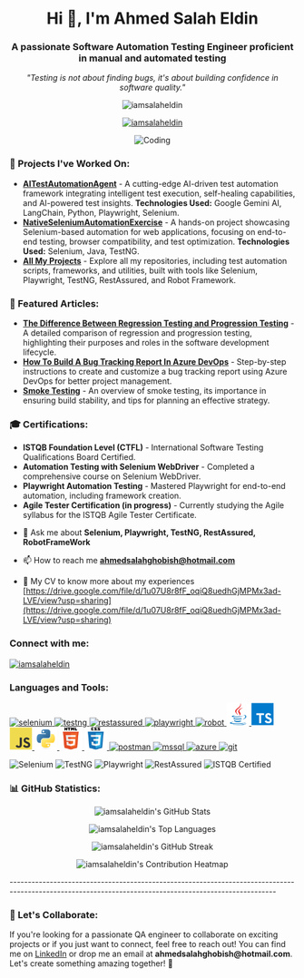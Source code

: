 <h1 align="center">Hi 👋, I'm Ahmed Salah Eldin</h1>
<h3 align="center">A passionate Software Automation Testing Engineer proficient in manual and automated testing</h3>
<p align="center"><em>"Testing is not about finding bugs, it's about building confidence in software quality."</em></p>

<!-- Profile Views -->
<p align="center"> 
  <img src="https://komarev.com/ghpvc/?username=iamsalaheldin&label=Profile%20views&color=0e75b6&style=flat" alt="iamsalaheldin" /> 
</p>

<!-- GitHub Trophies -->
<p align="center"> 
  <a href="https://github.com/ryo-ma/github-profile-trophy">
    <img src="https://github-profile-trophy.vercel.app/?username=iamsalaheldin" alt="iamsalaheldin" />
  </a> 
</p>

<p align="center"> <img alt="Coding" width="250" src="https://media2.giphy.com/media/v1.Y2lkPTc5MGI3NjExZDd6cDdubHZoYnpyOWd3d2hmbDh2cTh3eGtjeGEzbTRoYm16bnZheSZlcD12MV9pbnRlcm5hbF9naWZfYnlfaWQmY3Q9Zw/bGgsc5mWoryfgKBx1u/giphy.gif"> </p>

<h3 align="left">🔭 Projects I've Worked On:</h3>
<ul>
  <li>
    <a href="https://github.com/iamsalaheldin/AITestAutomationAgent" target="_blank"><strong>AITestAutomationAgent</strong></a> 
    - A cutting-edge AI-driven test automation framework integrating intelligent test execution, self-healing capabilities, and AI-powered test insights.  
    <strong>Technologies Used:</strong> Google Gemini AI, LangChain, Python, Playwright, Selenium.
  </li>
  <li>
    <a href="https://github.com/iamsalaheldin/NativeSeleniumAutomationExercise" target="_blank"><strong>NativeSeleniumAutomationExercise</strong></a> 
    - A hands-on project showcasing Selenium-based automation for web applications, focusing on end-to-end testing, browser compatibility, and test optimization.  
    <strong>Technologies Used:</strong> Selenium, Java, TestNG.
  </li>
  <li>
    <a href="https://github.com/iamsalaheldin?tab=repositories" target="_blank"><strong>All My Projects</strong></a> 
    - Explore all my repositories, including test automation scripts, frameworks, and utilities, built with tools like Selenium, Playwright, TestNG, RestAssured, and Robot Framework.
  </li>
</ul>


<h3 align="left">📝 Featured Articles:</h3>
<ul>
  <li>
    <a href="https://medium.com/@iamsalaheldin/the-difference-between-regression-testing-and-progression-testing-eb9c2f857d3a" target="_blank"><strong>The Difference Between Regression Testing and Progression Testing</strong></a>  
    - A detailed comparison of regression and progression testing, highlighting their purposes and roles in the software development lifecycle.
  </li>
  <li>
    <a href="https://medium.com/@iamsalaheldin/how-to-build-a-bug-tracking-report-in-azuredevops-904413823526" target="_blank"><strong>How To Build A Bug Tracking Report In Azure DevOps</strong></a>  
    - Step-by-step instructions to create and customize a bug tracking report using Azure DevOps for better project management.
  </li>
  <li>
    <a href="https://medium.com/@iamsalaheldin/smoke-testing-64addf0c432e" target="_blank"><strong>Smoke Testing</strong></a>  
    - An overview of smoke testing, its importance in ensuring build stability, and tips for planning an effective strategy.
  </li>
</ul>

<h3 align="left">🎓 Certifications:</h3>
<ul>
  <li>
    <strong>ISTQB Foundation Level (CTFL)</strong> - International Software Testing Qualifications Board Certified.
  </li>
  <li>
    <strong>Automation Testing with Selenium WebDriver</strong> - Completed a comprehensive course on Selenium WebDriver.
  </li>
  <li>
    <strong>Playwright Automation Testing</strong> - Mastered Playwright for end-to-end automation, including framework creation.
  </li>
  <li>
    <strong>Agile Tester Certification (in progress)</strong> - Currently studying the Agile syllabus for the ISTQB Agile Tester Certificate.
  </li>
</ul>

- 💬 Ask me about **Selenium, Playwright, TestNG, RestAssured, RobotFrameWork**

- 📫 How to reach me **ahmedsalahghobish@hotmail.com**

- 📄 My CV to know more about my experiences [https://drive.google.com/file/d/1u07U8r8fF_oqiQ8uedhGjMPMx3ad-LVE/view?usp=sharing](https://drive.google.com/file/d/1u07U8r8fF_oqiQ8uedhGjMPMx3ad-LVE/view?usp=sharing)

<h3 align="left">Connect with me:</h3>
<p align="left">
  <a href="https://linkedin.com/in/iamsalaheldin" target="blank">
    <img align="center" src="https://raw.githubusercontent.com/rahuldkjain/github-profile-readme-generator/master/src/images/icons/Social/linked-in-alt.svg" alt="iamsalaheldin" height="30" width="40" />
  </a>
</p>


<h3 align="left">Languages and Tools:</h3>
<p align="left"> 
  <a href="https://www.selenium.dev" target="_blank" rel="noreferrer" title="Selenium">
    <img src="https://raw.githubusercontent.com/detain/svg-logos/780f25886640cef088af994181646db2f6b1a3f8/svg/selenium-logo.svg" alt="selenium" width="40" height="40" />
  </a> 
  <a href="https://testng.org/welcome.html" target="_blank" rel="noreferrer" title="TestNG">
    <img src="https://images.javatpoint.com/tutorial/testng/images/testng-tutorial.png" alt="testng" width="40" height="40" />
  </a> 
  <a href="https://rest-assured.io/" target="_blank" rel="noreferrer" title="RestAssured">
    <img src="https://rest-assured.io/img/logo-transparent.png" alt="restassured" width="40" height="40" />
  </a> 
  <a href="https://playwright.dev/" target="_blank" rel="noreferrer" title="Playwright">
    <img src="https://playwright.dev/img/playwright-logo.svg" alt="playwright" width="40" height="40" />
  </a> 
  <a href="https://robotframework.org/" target="_blank" rel="noreferrer" title="RobotFramework">
    <img src="https://pouch.jumpshare.com/preview/FueIxusLtbs9ojoapYfbgJgm47-FMW_3VTPuJWDsmIMgwz8Fn4kjsrd6tIUhHu82FSB8jB5FVS_qufzuhkgzS-x7VSxJAr3eMeZcQeXk27Y" alt="robot" width="40" height="40" />
  </a>
  <a href="https://www.java.com" target="_blank" rel="noreferrer" title="Java">
    <img src="https://raw.githubusercontent.com/devicons/devicon/master/icons/java/java-original.svg" alt="java" width="40" height="40" />
  </a> 
  <a href="https://www.typescriptlang.org/" target="_blank" rel="noreferrer" title="TypeScript">
    <img src="https://raw.githubusercontent.com/devicons/devicon/master/icons/typescript/typescript-original.svg" alt="typescript" width="40" height="40" />
  </a>
  <a href="https://developer.mozilla.org/en-US/docs/Web/JavaScript" target="_blank" rel="noreferrer" title="JavaScript">
    <img src="https://raw.githubusercontent.com/devicons/devicon/master/icons/javascript/javascript-original.svg" alt="javascript" width="40" height="40" />
  </a> 
  <a href="https://www.python.org" target="_blank" rel="noreferrer" title="Python">
    <img src="https://raw.githubusercontent.com/devicons/devicon/master/icons/python/python-original.svg" alt="python" width="40" height="40" />
  </a> 
  <a href="https://www.w3.org/html/" target="_blank" rel="noreferrer" title="HTML">
    <img src="https://raw.githubusercontent.com/devicons/devicon/master/icons/html5/html5-original-wordmark.svg" alt="html5" width="40" height="40" />
  </a> 
  <a href="https://www.w3schools.com/css/" target="_blank" rel="noreferrer" title="CSS">
    <img src="https://raw.githubusercontent.com/devicons/devicon/master/icons/css3/css3-original-wordmark.svg" alt="css3" width="40" height="40" />
  </a> 
  <a href="https://postman.com" target="_blank" rel="noreferrer" title="Postman">
    <img src="https://www.vectorlogo.zone/logos/getpostman/getpostman-icon.svg" alt="postman" width="40" height="40" />
  </a> 
  <a href="https://www.microsoft.com/en-us/sql-server" target="_blank" rel="noreferrer" title="Microsoft SQL Server">
    <img src="https://www.svgrepo.com/show/303229/microsoft-sql-server-logo.svg" alt="mssql" width="40" height="40" />
  </a>
  <a href="https://azure.microsoft.com/en-in/" target="_blank" rel="noreferrer" title="Azure">
    <img src="https://www.vectorlogo.zone/logos/microsoft_azure/microsoft_azure-icon.svg" alt="azure" width="40" height="40" />
  </a> 
  <a href="https://git-scm.com/" target="_blank" rel="noreferrer" title="Git">
    <img src="https://www.vectorlogo.zone/logos/git-scm/git-scm-icon.svg" alt="git" width="40" height="40" />
  </a> 
</p>

<p align="left">
  <img src="https://img.shields.io/badge/Selenium-%232E73C8.svg?&style=for-the-badge&logo=selenium&logoColor=white" alt="Selenium" />
  <img src="https://img.shields.io/badge/TestNG-%23FF9500.svg?&style=for-the-badge&logo=testng&logoColor=white" alt="TestNG" />
  <img src="https://img.shields.io/badge/Playwright-%23A259FF.svg?&style=for-the-badge&logo=playwright&logoColor=white" alt="Playwright" />
  <img src="https://img.shields.io/badge/RestAssured-%23007080.svg?&style=for-the-badge&logo=rest-assured&logoColor=white" alt="RestAssured" />
  <img src="https://img.shields.io/badge/ISTQB-Certified-%2300ADD8.svg?&style=for-the-badge" alt="ISTQB Certified" />
</p>


<h3 align="left">📊 GitHub Statistics:</h3>
<p align="center">
  <img src="https://github-readme-stats.vercel.app/api?username=iamsalaheldin&show_icons=true&theme=radical" alt="iamsalaheldin's GitHub Stats" />
</p>
<p align="center">
  <img src="https://github-readme-stats.vercel.app/api/top-langs/?username=iamsalaheldin&layout=compact&theme=radical" alt="iamsalaheldin's Top Languages" />
</p>
<p align="center">
  <img src="https://github-readme-streak-stats.herokuapp.com/?user=iamsalaheldin&theme=radical" alt="iamsalaheldin's GitHub Streak" />
</p>
<p align="center">
  <img src="https://github-contributor-stats.vercel.app/api?username=iamsalaheldin&limit=5&theme=radical&combine_all_yearly_contributions=true" alt="iamsalaheldin's Contribution Heatmap" />
</p>
-------------------------------------------------------------------------------------------------------------------------------------------------------

<h3 align="left">🚀 Let's Collaborate:</h3>
<p>
  If you're looking for a passionate QA engineer to collaborate on exciting projects or if you just want to connect, feel free to reach out!  
  You can find me on <a href="https://linkedin.com/in/iamsalaheldin" target="_blank">LinkedIn</a> or drop me an email at <strong>ahmedsalahghobish@hotmail.com</strong>. Let's create something amazing together! 🚀
</p>
